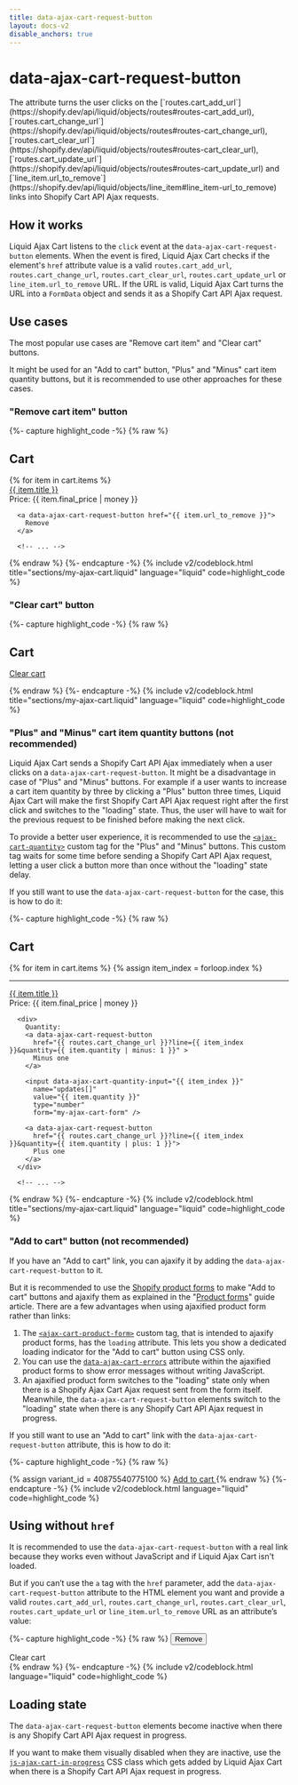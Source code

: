 ```yaml
---
title: data-ajax-cart-request-button
layout: docs-v2
disable_anchors: true
---
```


# data-ajax-cart-request-button

<p class="lead" markdown="1">
The attribute turns the user clicks on the [`routes.cart_add_url`](https://shopify.dev/api/liquid/objects/routes#routes-cart_add_url), [`routes.cart_change_url`](https://shopify.dev/api/liquid/objects/routes#routes-cart_change_url), [`routes.cart_clear_url`](https://shopify.dev/api/liquid/objects/routes#routes-cart_clear_url), [`routes.cart_update_url`](https://shopify.dev/api/liquid/objects/routes#routes-cart_update_url) and [`line_item.url_to_remove`](https://shopify.dev/api/liquid/objects/line_item#line_item-url_to_remove) links into Shopify Cart API Ajax requests.
</p>

## How it works

Liquid Ajax Cart listens to the `click` event at the `data-ajax-cart-request-button` elements.
When the event is fired, Liquid Ajax Cart checks if the element's `href` attribute value is a valid 
`routes.cart_add_url`, `routes.cart_change_url`, `routes.cart_clear_url`, `routes.cart_update_url` or `line_item.url_to_remove` URL.
If the URL is valid, Liquid Ajax Cart turns the URL into a `FormData` object and sends it as a Shopify Cart API Ajax request.

## Use cases

The most popular use cases are "Remove cart item" and "Clear cart" buttons. 

It might be used for an "Add to cart" button, "Plus" and "Minus" cart item quantity buttons,
but it is recommended to use other approaches for these cases.

### "Remove cart item" button

{%- capture highlight_code -%}
{% raw %}
<div class="my-cart" data-ajax-cart-section>
  <h2>Cart</h2>

  <div class="my-cart__items">
    {% for item in cart.items %}
      <div><a href="{{ item.url }}">{{ item.title }}</a></div>
      <div>Price: {{ item.final_price | money }}</div>

      <a data-ajax-cart-request-button href="{{ item.url_to_remove }}">
        Remove
      </a>

      <!-- ... -->
{% endraw %}
{%- endcapture -%}
{% include v2/codeblock.html title="sections/my-ajax-cart.liquid" language="liquid" code=highlight_code %}

### "Clear cart" button

{%- capture highlight_code -%}
{% raw %}
<div class="my-cart" data-ajax-cart-section>
  <h2>Cart</h2>

  <a data-ajax-cart-request-button href="{{ routes.cart_clear_url }}">
    Clear cart
  </a>

  <!-- ... -->
{% endraw %}
{%- endcapture -%}
{% include v2/codeblock.html title="sections/my-ajax-cart.liquid" language="liquid" code=highlight_code %}

### "Plus" and "Minus" cart item quantity buttons (not recommended)

Liquid Ajax Cart sends a Shopify Cart API Ajax immediately when a user clicks on a `data-ajax-cart-request-button`.
It might be a disadvantage in case of "Plus" and "Minus" buttons. 
For example if a user wants to increase a cart item quantity by three by clicking a "Plus" button three times,
Liquid Ajax Cart will make the first Shopify Cart API Ajax request right after the first click and switches to the "loading" state.
Thus, the user will have to wait for the previous request to be finished before making the next click.

To provide a better user experience, it is recommended to use the [`<ajax-cart-quantity>`](/v2/docs/ajax-cart-quantity) custom tag 
for the "Plus" and "Minus" buttons. This custom tag waits for some time before sending a Shopify Cart API Ajax request,
letting a user click a button more than once without the "loading" state delay.

If you still want to use the `data-ajax-cart-request-button` for the case, this is how to do it:

{%- capture highlight_code -%}
{% raw %}
<div class="my-cart" data-ajax-cart-section>
  <h2>Cart</h2>

  <div class="my-cart__items" data-ajax-cart-section-scroll>
    {% for item in cart.items %}
      {% assign item_index = forloop.index %}
      <hr />  
      <div><a href="{{ item.url }}">{{ item.title }}</a></div>
      <div>Price: {{ item.final_price | money }}</div>

      <div>
        Quantity:
        <a data-ajax-cart-request-button
          href="{{ routes.cart_change_url }}?line={{ item_index }}&quantity={{ item.quantity | minus: 1 }}" > 
          Minus one 
        </a>

        <input data-ajax-cart-quantity-input="{{ item_index }}"
          name="updates[]" 
          value="{{ item.quantity }}" 
          type="number" 
          form="my-ajax-cart-form" />

        <a data-ajax-cart-request-button
          href="{{ routes.cart_change_url }}?line={{ item_index }}&quantity={{ item.quantity | plus: 1 }}"> 
          Plus one 
        </a>
      </div>
  
      <!-- ... -->
{% endraw %}
{%- endcapture -%}
{% include v2/codeblock.html title="sections/my-ajax-cart.liquid" language="liquid" code=highlight_code %}

### "Add to cart" button (not recommended)

If you have an "Add to cart" link, you can ajaxify it by adding the `data-ajax-cart-request-button` to it.

But it is recommended to use the [Shopify product forms](https://shopify.dev/docs/themes/architecture/templates/product#the-product-form) 
to make "Add to cart" buttons and ajaxify them as explained in the "[Product forms](/v2/docs/product-forms)" guide article. 
There are a few advantages when using ajaxified product form rather than links:
1. The [`<ajax-cart-product-form>`](/v2/docs/ajax-cart-product-form) custom tag, that is intended to ajaxify product forms, has the `loading` attribute. This lets you show a dedicated loading indicator for the "Add to cart" button using CSS only.
2. You can use the [`data-ajax-cart-errors`](/v2/docs/data-ajax-cart-errors) attribute within the ajaxified product forms to show error messages without writing JavaScript.
3. An ajaxified product form switches to the "loading" state only when there is a Shopify Ajax Cart Ajax request sent from the form itself. Meanwhile, the `data-ajax-cart-request-button` elements switch to the "loading" state when there is any Shopify Cart API Ajax request in progress.

If you still want to use an "Add to cart" link with the `data-ajax-cart-request-button` attribute, this is how to do it:

{%- capture highlight_code -%}
{% raw %}
<!-- You have to use a variant ID with the "routes.cart_add_url" route -->
{% assign variant_id = 40875540775100 %}
<a data-ajax-cart-request-button
  href="{{ routes.cart_add_url }}?id={{ variant_id }}&quantity=1" >
  Add to cart
</a>
{% endraw %}
{%- endcapture -%}
{% include v2/codeblock.html language="liquid" code=highlight_code %}

## Using without `href`

It is recommended to use the `data-ajax-cart-request-button` with a real link because they works even without JavaScript and if Liquid Ajax Cart isn't loaded.

But if you can’t use the `a` tag with the `href` parameter,
add the `data-ajax-cart-request-button` attribute to the HTML element you want 
and provide a valid `routes.cart_add_url`, `routes.cart_change_url`, `routes.cart_clear_url`, `routes.cart_update_url` or `line_item.url_to_remove` URL as an attribute’s value:

{%- capture highlight_code -%}
{% raw %}
<button data-ajax-cart-request-button="{{ item.url_to_remove }}">
  Remove
</button>

<div data-ajax-cart-request-button="{{ routes.cart_clear_url }}">
  Clear cart
</div>
{% endraw %}
{%- endcapture -%}
{% include v2/codeblock.html language="liquid" code=highlight_code %}

## Loading state

The `data-ajax-cart-request-button` elements become inactive when there is any Shopify Cart API Ajax request in progress.

If you want to make them visually disabled when they are inactive, use the [`js-ajax-cart-in-progress`](/v2/docs/js-ajax-cart-in-progress/) CSS class 
which gets added by Liquid Ajax Cart when there is a Shopify Cart API Ajax request in progress.